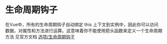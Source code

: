 # 生命周期钩子
在Vue中，所有的生命周期钩子自动绑定 this 上下文到实例中，因此你可以访问数据，对属性和方法进行运算。这意味着你不能使用箭头函数来定义一个生命周期方法
见官方文档 [选项/生命周期钩子](https://cn.vuejs.org/v2/api/#data)
